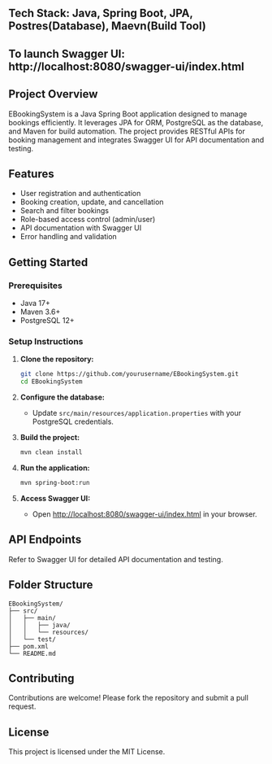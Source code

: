 

## Tech Stack: Java, Spring Boot, JPA, Postres(Database), Maevn(Build Tool)

## To launch Swagger UI: http://localhost:8080/swagger-ui/index.html

## Project Overview

EBookingSystem is a Java Spring Boot application designed to manage bookings efficiently. It leverages JPA for ORM, PostgreSQL as the database, and Maven for build automation. The project provides RESTful APIs for booking management and integrates Swagger UI for API documentation and testing.

## Features

- User registration and authentication
- Booking creation, update, and cancellation
- Search and filter bookings
- Role-based access control (admin/user)
- API documentation with Swagger UI
- Error handling and validation

## Getting Started

### Prerequisites

- Java 17+
- Maven 3.6+
- PostgreSQL 12+

### Setup Instructions

1. **Clone the repository:**
    ```bash
    git clone https://github.com/yourusername/EBookingSystem.git
    cd EBookingSystem
    ```

2. **Configure the database:**
    - Update `src/main/resources/application.properties` with your PostgreSQL credentials.

3. **Build the project:**
    ```bash
    mvn clean install
    ```

4. **Run the application:**
    ```bash
    mvn spring-boot:run
    ```

5. **Access Swagger UI:**
    - Open [http://localhost:8080/swagger-ui/index.html](http://localhost:8080/swagger-ui/index.html) in your browser.

## API Endpoints

Refer to Swagger UI for detailed API documentation and testing.

## Folder Structure

```
EBookingSystem/
├── src/
│   ├── main/
│   │   ├── java/
│   │   └── resources/
│   └── test/
├── pom.xml
└── README.md
```

## Contributing

Contributions are welcome! Please fork the repository and submit a pull request.

## License

This project is licensed under the MIT License.
